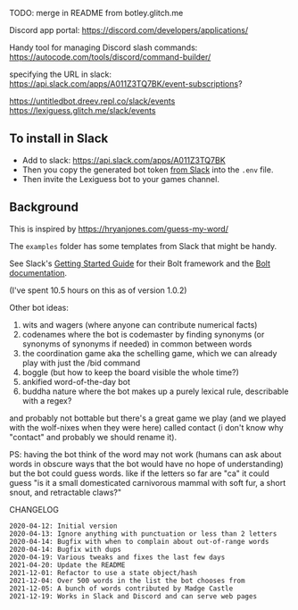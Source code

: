 TODO: merge in README from botley.glitch.me

Discord app portal:
https://discord.com/developers/applications/

Handy tool for managing Discord slash commands:
https://autocode.com/tools/discord/command-builder/



specifying the URL in slack:
https://api.slack.com/apps/A011Z3TQ7BK/event-subscriptions?

https://untitledbot.dreev.repl.co/slack/events
https://lexiguess.glitch.me/slack/events

## To install in Slack

* Add to slack: https://api.slack.com/apps/A011Z3TQ7BK
* Then you copy the generated bot token 
[from Slack](https://api.slack.com/apps/A011Z3TQ7BK/oauth ) into the `.env` file.
* Then invite the Lexiguess bot to your games channel.

## Background

This is inspired by https://hryanjones.com/guess-my-word/

The `examples` folder has some templates from Slack that might be handy.

See Slack's [Getting Started Guide](https://api.slack.com/start/building/bolt) for their Bolt framework and the 
[Bolt documentation](https://slack.dev/bolt).

(I've spent 10.5 hours on this as of version 1.0.2)

Other bot ideas:

1. wits and wagers (where anyone can contribute numerical facts)
2. codenames where the bot is codemaster by finding synonyms (or synonyms of synonyms if needed) in common between words
3. the coordination game aka the schelling game, which we can already play with just the /bid command
4. boggle (but how to keep the board visible the whole time?)
5. ankified word-of-the-day bot
6. buddha nature where the bot makes up a purely lexical rule, describable with a regex? 

and probably not bottable but there's a great game we play (and we played with the wolf-nixes when they were here) called contact (i don't know why "contact" and probably we should rename it).

PS: having the bot think of the word may not work (humans can ask about words in obscure ways that the bot would have no hope of understanding) but the bot could guess words. like if the letters so far are "ca" it could guess "is it a small domesticated carnivorous mammal with soft fur, a short snout, and retractable claws?"

CHANGELOG

```
2020-04-12: Initial version
2020-04-13: Ignore anything with punctuation or less than 2 letters
2020-04-14: Bugfix with when to complain about out-of-range words
2020-04-14: Bugfix with dups
2020-04-19: Various tweaks and fixes the last few days
2021-04-20: Update the README
2021-12-01: Refactor to use a state object/hash
2021-12-04: Over 500 words in the list the bot chooses from
2021-12-05: A bunch of words contributed by Madge Castle
2021-12-19: Works in Slack and Discord and can serve web pages
```